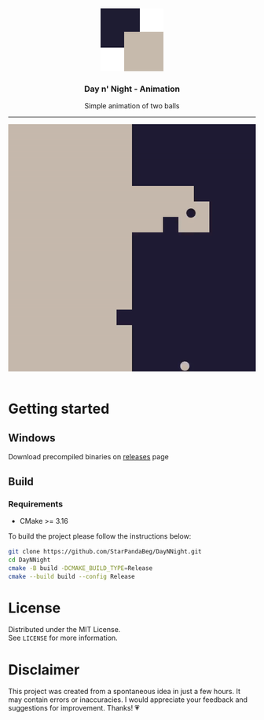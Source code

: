 <br />
<p align="center">
   <a href="https://github.com/StarPandaBeg/DayNNight">
    <img src=".github/logo.png" alt="Logo" width="128" height="128" />
   </a>

   <h3 align="center">Day n' Night - Animation</h3>

   <p align="center">
    Simple animation of two balls</b>
   </p>
</p>

---

<div align="center">
  <img src=".github/promo.gif" alt="">
</div>
<br/>

# Getting started

## Windows

Download precompiled binaries on [releases](https://github.com/StarPandaBeg/DayNNight/releases/latest) page

## Build

### Requirements

- CMake >= 3.16

To build the project please follow the instructions below:

```bash
git clone https://github.com/StarPandaBeg/DayNNight.git
cd DayNNight
cmake -B build -DCMAKE_BUILD_TYPE=Release
cmake --build build --config Release
```

# License

Distributed under the MIT License.  
See `LICENSE` for more information.

# Disclaimer

This project was created from a spontaneous idea in just a few hours. It may contain errors or inaccuracies. I would appreciate your feedback and suggestions for improvement. Thanks! 💗
